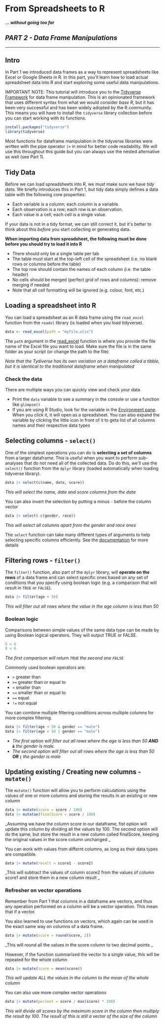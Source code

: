 # From Spreadsheets to R
#### _... without going too far_

## _PART 2 - Data Frame Manipulations_

___

## Intro

In Part 1 we introduced data frames as a way to represent spreadsheets like Excel or Google Sheets in R. In this part, you'll learn how to load actual spreadsheet data into R and start exploring some useful data manipulations.

IMPORTANT NOTE: This tutorial will introduce you to the [Tidyverse Framework](https://www.tidyverse.org/) for data frame manipulation. This is an opinionated framework that uses different syntax from what we would consider _base R_, but it has been very successful and has been widely adopted by the R community. This means you will have to install the `tidyverse` library collection before you can start working with its functions.

```r
install.packages("tidyverse")
library(tidyverse)
```

Most functions for dataframe manipulation in the tidyverse libraries were written with the pipe operator `|>` in mind for better code readability. We will use this throughout this guide but you can always use the nested alternative as well (see Part 1).


## Tidy Data

Before we can load spreadsheets into R, we must make sure we have _tidy data_. We briefly introduces this in Part 1, but tidy data simply defines a data table with the following core properties:

- Each variable is a column; each column is a variable.
- Each observation is a row; each row is an observation.
- Each value is a cell; each cell is a single value.

If your data is not in a tidy format, we can still correct it, but it's better to think about this _before_ you start collecting or generating data.

**When importing data from spreadsheet, the following must be done before you should try to load it into R**

- There should only be a single table per tab
- The table must start at the top-left cell of the spreadsheet (i.e. no blank rows or columns before the table)
- The top row should contain the names of each column (i.e. the table header)
- No cells should be merged (perfect grid of rows and columns): remove merging if needed
- Note that all cell formatting will be ignored (e.g. colour, font, etc.)

## Loading a spreadsheet into R

You can load a spreadsheet as an R data frame using the `read_excel` function from the `readxl` library (is loaded when you load tidyverse).

```r
data <- read_excel(path = "myfile.xlsx")
```
The `path` argument in the [read_excel](https://www.rdocumentation.org/packages/readxl/versions/0.1.1/topics/read_excel) function is where you provide the file name of the Excel file you want to load. Make sure the file is in the same folder as your script (or change the path to the file)

_Note that the Tydiverse has its own variation on a dataframe called a tibble, but it is identical to the traditional dataframe when manipulated_

### Check the data

There are multiple ways you can quickly view and check your data

- Print the `data` variable to see a summary in the console or use a function like `glimpse()`
- If you are using R Studio, look for the variable in the [Environment pane](https://docs.posit.co/ide/user/ide/guide/ui/ui-panes.html). When you click it, it will open as a spreadsheet. You can also expand the variable by clicking the little icon in front of it to geta list of all columns names and their respective data types

## Selecting columns - `select()`

One of the simplest operations you can do is **selecting a set of columns** from a larger dataframe. This is useful when you want to perform sub-analyses that do not need all of the collected data. Do do this, we'll use the `select()` function from the `dplyr` library (loaded automatically when loading tidyverse library).

```r
data |> select(c(name, date, score))
```
_This will select the name, date and score columns from the data_

You can also invert the selection by putting a minus `-` before the column vector

```r
data |> select(-c(gender, race))
```
_This will select all columns apart from the gender and race ones_


The `select` function can take many different types of arguments to help selecting specific columns efficiently. See the [documentation](https://dplyr.tidyverse.org/reference/select.html) for more details

## Filtering rows - `filter()`

The `filter()` function, also part of the `dplyr` library, will **operate on the rows** of a data frame and can select specific ones based on any set of conditions that you specify using boolean logic (e.g. a comparison that will result in `TRUE` or `FALSE`).

```r
data |> filter(age < 50)
```
_This will filter out all rows where the value in the age column is less than 50_

### Boolean logic

Comparisons between simple values of the same data type can be made by using Boolean logical operators. They will output TRUE or FALSE.
```r
5 < 6
8 < 6
```
_The first comparison will return `TRUE` the second one `FALSE`_

Commonly used boolean operators are:

- `>` greater than
- `>=` greater than or equal to
- `<` smaller than
- `<=` smaller than or equal to
- `==` equal
- `!=` not equal

You can combine multiple filtering conditions across multiple columns for more complex filtering.

```r
data |> filter(age < 50 & gender == "male")
data |> filter(age < 50 | gender == "male")
```
- _The first option will filter out all rows where the age is less than 50 **AND `&`** the gender is male._
- _The second option will filter out all rows where the age is less than 50 **OR `|`** the gender is male_

## Updating existing / Creating new columns - `mutate()`

The `mutate()` function will allow you to perform calculations using the values of one or more columns and storing the results in an existing or new column

```r
data |> mutate(score = score / 100)
data |> mutatae(finalScore = score / 100)
```
_Assuming we have the column score in our dataframe, fist option will update this column by dividing all the values by 100. The second option will do the same, but store the result in a new column called finalScore, keeping the original values in the score column unchanged _

You can work with values from differnt columns, as long as their data types are compatible.
```r
data |> mutate(result = score1 - score2)
```
_This will subtract the values of column score2 from the values of column score1 and store them in a new column result _

### Refresher on vector operations

Remember from Part 1 that columns in a dataframe are vectors, and thus any operation performed on a column will be a vector operation. This mean that if a vector.

You also learned to use functions on vectors, which again can be used in the exact same way on columns of a data frame. 

```r
data |> mutate(score = round(score, 2))
```
_This will round all the values in the score column to two decimal points _ 

However, if the function summarised the vector to a single value, this will be repeated for the whole column

```r
data |> mutate(score = mean(score))
```
_This will update ALL the values in the column to the mean of the whole column_

You can also use more complex vector operations
```r
data |> mutate(percent = score / max(score) * 100)
```
_This will divide all scores by the maximum score in the column then multiply the result by 100. The result of this is still a vector of the size of the column_
